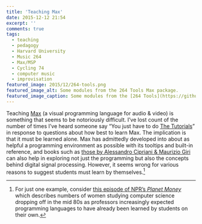 ```yaml
---
title: 'Teaching Max'
date: 2015-12-12 21:54
excerpt: ''
comments: true
tags:
  - teaching
  - pedagogy
  - Harvard University
  - Music 264
  - Max/MSP
  - Cycling 74
  - computer music
  - improvisation
featured_image: 2015/12/264-tools.png
featured_image_alt: Some modules from the 264 Tools Max package.
featured_image_caption: Some modules from the [264 Tools](https://github.com/mus264/264-tools) Max package.
---
```

Teaching [Max](https://cycling74.com/max/) (a visual programming language for audio & video) is something that seems to be notoriously difficult. I’ve lost count of the number of times I’ve heard someone say “You just have to do [The Tutorials](https://docs.cycling74.com/max7/tutorials/00_maxindex)” in response to questions about how best to learn Max. The implication is that it must be learned alone. Max has admittedly developed into about as helpful a programming environment as possible with its tooltips and built-in reference, and books such as [those by Alessandro Cipriani & Maurizio Giri](http://www.virtual-sound.com/) can also help in exploring not just the programming but also the concepts behind digital signal processing. However, it seems wrong for various reasons to suggest students must learn by themselves.[^1]

  [^1]: For just one example, consider [this episode of NPR’s *Planet Money*](https://docs.cycling74.com/max7/tutorials/00_maxindex) which describes numbers of women studying computer science dropping off in the mid 80s as professors increasingly expected programming languages to have already been learned by students on their own.
